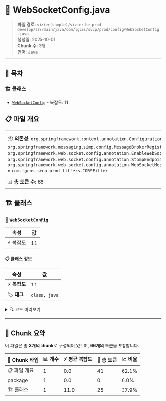 # 📄 WebSocketConfig.java

> **파일 경로**: `vizier(sample)/vizier-be-prod-develop/src/main/java/com/lgcns/svcp/prod/config/WebSocketConfig.java`  
> **생성일**: 2025-10-01  
> **Chunk 수**: 3개  
> **언어**: Java
---

## 📑 목차

### 🏗️ 클래스
- [`WebSocketConfig`](#class-websocketconfig) - 복잡도: 11

## 📋 파일 개요

| | |
|--|--|
| 📦 **의존성**: `org.springframework.context.annotation.Configuration` • `org.springframework.messaging.simp.config.MessageBrokerRegistry` • `org.springframework.web.socket.config.annotation.EnableWebSocketMessageBroker` • `org.springframework.web.socket.config.annotation.StompEndpointRegistry` • `org.springframework.web.socket.config.annotation.WebSocketMessageBrokerConfigurer` • `com.lgcns.svcp.prod.filters.CORSFilter` | ⚡ **총 복잡도**: 11 |
| 📊 **총 토큰 수**: 66 |  |



## 🏗️ 클래스

### <a id="class-websocketconfig"></a>🎯 `WebSocketConfig`

| 속성 | 값 |
|------|----|
| ⚡ 복잡도 | 11 |



#### 📋 클래스 정보

| 속성 | 값 |
|------|----|
| ⚡ **복잡도** | 11 || 📍 **라인 범위** | 13-13 |
| 🏷️ **태그** | `class, java` |

<details>
<summary>🔍 코드 미리보기</summary>

```java
public class WebSocketConfig implements WebSocketMessageBrokerConfigurer {
	@Override
	public void configureMessageBroker(MessageBrokerRegistry config) {
		config.enableSimpleBroker("/topic");
		config.setApplicationDestinationPrefixes("/app");
	}

	@Override
	public void registerStompEndpoints(StompEndpointRegistry registry) {
		registry.addEndpoint("/ws").setAllowedOrigins(CORSFilter.ALLOWED_ORIGINS.toArray(new String[0])).withSockJS();
	}
}...
```

**Chunk 정보**
- 🆔 **ID**: `fe490c7ad76a`
- 📍 **라인**: 13-13
- 📊 **토큰**: 25
- 🏷️ **태그**: `class, java`

</details>

---





## 🧩 Chunk 요약

이 파일은 총 **3개의 chunk**로 구성되어 있으며, **66개의 토큰**을 포함합니다.

| 🧩 Chunk 타입 | 📊 개수 | ⚡ 평균 복잡도 | 📝 총 토큰 | 📈 비율 |
|---------------|--------|-------------|----------|--------|
| 📋 파일 개요 | 1 | 0.0 | 41 | 62.1% |
| package | 1 | 0.0 | 0 | 0.0% |
| 🏗️ 클래스 | 1 | 11.0 | 25 | 37.9% |

